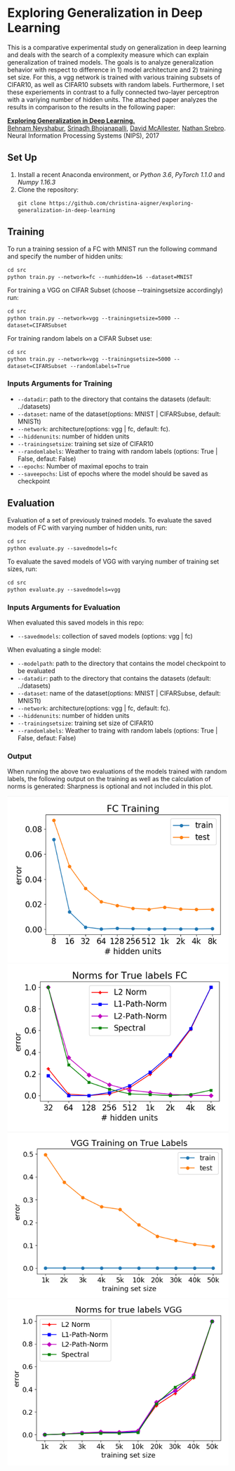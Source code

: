# Exploring Generalization in Deep Learning
This is a comparative experimental study on generalization in deep learning and deals with the search of a complexity measure which can explain generalization of trained models. The goals is to analyze generalization behavior with respect to difference in 1) model architecture and 2) training set size. For this, a vgg network is trained with various training subsets of CIFAR10, as well as CIFAR10 subsets with random labels. Furthermore, I set these experiements in contrast to a fully connected two-layer perceptron with a variying number of hidden units.
The attached paper analyzes the results in comparison to the results in the following paper:

**[Exploring Generalization in Deep Learning.](https://arxiv.org/abs/1805.12076)**  
[Behnam Neyshabur](https://www.neyshabur.net), [Srinadh Bhojanapalli](http://ttic.uchicago.edu/~srinadh/), [David McAllester](http://ttic.uchicago.edu/~dmcallester/), [Nathan Srebro](http://www.ttic.edu/srebro).  
Neural Information Processing Systems (NIPS), 2017


## Set Up
1. Install a recent Anaconda environment, or *Python 3.6*, *PyTorch 1.1.0* and *Numpy 1.16.3*
2. Clone the repository:
   ```
   git clone https://github.com/christina-aigner/exploring-generalization-in-deep-learning
   ```

## Training
To run a training session of a FC with MNIST run the following command and specify the number of hidden units:
   ```
   cd src
   python train.py --network=fc --numhidden=16 --dataset=MNIST
   ```
   For training a VGG on CIFAR Subset (choose --trainingsetsize accordingly) run:
   ```
   cd src
   python train.py --network=vgg --trainingsetsize=5000 --dataset=CIFARSubset
   ```
   For training random labels on a CIFAR Subset use:
   ```
   cd src
   python train.py --network=vgg --trainingsetsize=5000 --dataset=CIFARSubset --randomlabels=True
   ```
 
### Inputs Arguments for Training
* `--datadir`: path to the directory that contains the datasets (default: ../datasets)
* `--dataset`: name of the dataset(options: MNIST | CIFARSubse, default: MNISTt)
* `--network`: architecture(options: vgg | fc, default: fc).
* `--hiddenunits`: number of hidden units
* `--trainingsetsize`: training set size of CIFAR10
* `--randomlabels`: Weather to traing with random labels (options: True | False, defaut: False)
* `--epochs`: Number of maximal epochs to train
* `--saveepochs`: List of epochs where the model should be saved as checkpoint

## Evaluation
Evaluation of a set of previously trained models.
To evaluate the saved models of FC with varying number of hidden units, run:
   ```
   cd src
   python evaluate.py --savedmodels=fc
   ```
To evaluate the saved models of VGG with varying number of training set sizes, run:
   ```
   cd src
   python evaluate.py --savedmodels=vgg
   ```

### Inputs Arguments for Evaluation
When evaluated this saved models in this repo:
* `--savedmodels`: collection of saved models (options: vgg | fc)

When evaluating a single model:
* `--modelpath`: path to the directory that contains the model checkpoint to be evaluated
* `--datadir`: path to the directory that contains the datasets (default: ../datasets)
* `--dataset`: name of the dataset(options: MNIST | CIFARSubse, default: MNISTt)
* `--network`: architecture(options: vgg | fc, default: fc).
* `--hiddenunits`: number of hidden units
* `--trainingsetsize`: training set size of CIFAR10
* `--randomlabels`: Weather to traing with random labels (options: True | False, defaut: False)


### Output
When running the above two evaluations of the models trained with random labels, the following output on the training as well as the calculation of norms is generated:
Sharpness is optional and not included in this plot.

![fc](plots/fc_training.png) ![fc](plots/norms_fc.png)
![vgg](plots/vgg_training.png) ![vgg](plots/norms_true_vgg.png)

